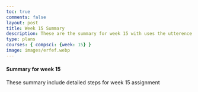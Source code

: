 ```yaml
---
toc: true
comments: false
layout: post
title: Week 15 Summary
description: These are the summary for week 15 with uses the utterence bot
type: plans
courses: { compsci: {week: 15} }
image: images/erfef.webp
---
```



#### Summary for week 15
These summary include detailed steps for week 15 assignment

